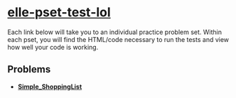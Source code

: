 # [elle-pset-test-lol](https://ellefaraday.github.io/elle-pset-test-lol)
Each link below will take you to an individual practice problem set. Within each pset, you will find the HTML/code necessary to run the tests and view how well your code is working.

## Problems
                            
* **[Simple_ShoppingList](Simple_ShoppingList)**